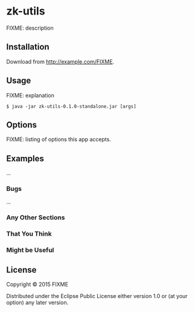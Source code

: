 # zk-utils

FIXME: description

## Installation

Download from http://example.com/FIXME.

## Usage

FIXME: explanation

    $ java -jar zk-utils-0.1.0-standalone.jar [args]

## Options

FIXME: listing of options this app accepts.

## Examples

...

### Bugs

...

### Any Other Sections
### That You Think
### Might be Useful

## License

Copyright © 2015 FIXME

Distributed under the Eclipse Public License either version 1.0 or (at
your option) any later version.
